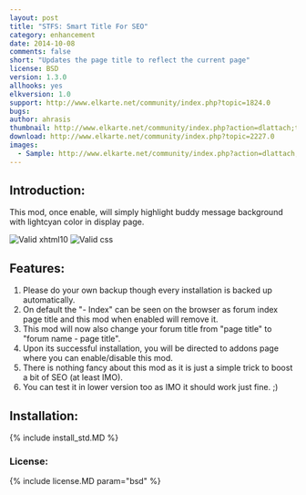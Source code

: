 ```yaml
---
layout: post
title: "STFS: Smart Title For SEO"
category: enhancement
date: 2014-10-08
comments: false
short: "Updates the page title to reflect the current page"
license: BSD
version: 1.3.0
allhooks: yes
elkversion: 1.0
support: http://www.elkarte.net/community/index.php?topic=1824.0
bugs:
author: ahrasis
thumbnail: http://www.elkarte.net/community/index.php?action=dlattach;topic=1824.0;attach=1241;image
download: http://www.elkarte.net/community/index.php?topic=2227.0
images:
  - Sample: http://www.elkarte.net/community/index.php?action=dlattach;topic=1824.0;attach=1241;image
---
```


## Introduction:
This mod, once enable, will simply highlight buddy message background with lightcyan color in display page. 

![Valid xhtml10](http://validator.w3.org/images/valid_icons/valid-xhtml10)
![Valid css](http://jigsaw.w3.org/css-validator/images/vcss)

## Features:

1. Please do your own backup though every installation is backed up automatically.
2. On default the "- Index" can be seen on the browser as forum index page title and this mod when enabled will remove it.
3. This mod will now also change your forum title from "page title" to "forum name - page title".
4. Upon its successful installation, you will be directed to addons page where you can enable/disable this mod.
5. There is nothing fancy about this mod as it is just a simple trick to boost a bit of SEO (at least IMO).
6. You can test it in lower version too as IMO it should work just fine. ;)

## Installation:
{% include install_std.MD %}

### License:
{% include license.MD param="bsd" %}